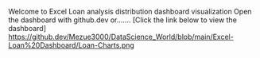 Welcome to Excel Loan analysis distribution dashboard visualization
Open the dashboard with github.dev or.......
[Click the link below to view the dashboard]
https://github.dev/Mezue3000/DataScience_World/blob/main/Excel-Loan%20Dashboard/Loan-Charts.png
